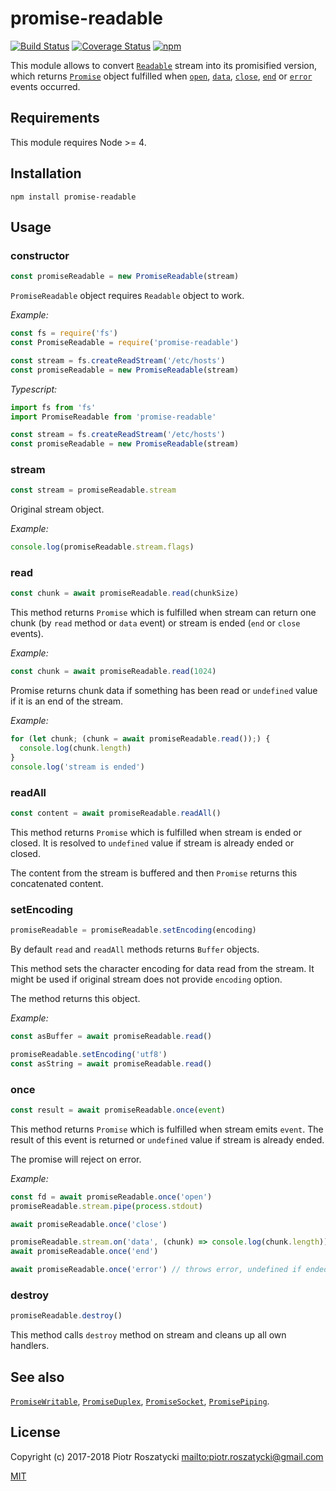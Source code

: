 # promise-readable

<!-- markdownlint-disable MD013 -->
[![Build Status](https://secure.travis-ci.org/dex4er/js-promise-readable.svg)](http://travis-ci.org/dex4er/js-promise-readable) [![Coverage Status](https://coveralls.io/repos/github/dex4er/js-promise-readable/badge.svg)](https://coveralls.io/github/dex4er/js-promise-readable) [![npm](https://img.shields.io/npm/v/promise-readable.svg)](https://www.npmjs.com/package/promise-readable)
<!-- markdownlint-enable MD013 -->

This module allows to convert
[`Readable`](https://nodejs.org/api/stream.html#stream_class_stream_readable)
stream into its promisified version, which returns
[`Promise`](https://developer.mozilla.org/en-US/docs/Web/JavaScript/Reference/Global_Objects/Promise)
object fulfilled when [`open`](https://nodejs.org/api/fs.html#fs_event_open),
[`data`](https://nodejs.org/api/stream.html#stream_event_data),
[`close`](https://nodejs.org/api/fs.html#fs_event_close),
[`end`](https://nodejs.org/api/stream.html#stream_event_end) or
[`error`](https://nodejs.org/api/stream.html#stream_event_error_1) events
occurred.

## Requirements

This module requires Node >= 4.

## Installation

```shell
npm install promise-readable
```

## Usage

### constructor

```js
const promiseReadable = new PromiseReadable(stream)
```

`PromiseReadable` object requires `Readable` object to work.

_Example:_

```js
const fs = require('fs')
const PromiseReadable = require('promise-readable')

const stream = fs.createReadStream('/etc/hosts')
const promiseReadable = new PromiseReadable(stream)
```

_Typescript:_

```ts
import fs from 'fs'
import PromiseReadable from 'promise-readable'

const stream = fs.createReadStream('/etc/hosts')
const promiseReadable = new PromiseReadable(stream)
```

### stream

```js
const stream = promiseReadable.stream
```

Original stream object.

_Example:_

```js
console.log(promiseReadable.stream.flags)
```

### read

```js
const chunk = await promiseReadable.read(chunkSize)
```

This method returns `Promise` which is fulfilled when stream can return one
chunk (by `read` method or `data` event) or stream is ended (`end` or `close`
events).

_Example:_

```js
const chunk = await promiseReadable.read(1024)
```

Promise returns chunk data if something has been read or `undefined` value if
it is an end of the stream.

_Example:_

```js
for (let chunk; (chunk = await promiseReadable.read());) {
  console.log(chunk.length)
}
console.log('stream is ended')
```

### readAll

```js
const content = await promiseReadable.readAll()
```

This method returns `Promise` which is fulfilled when stream is ended or
closed. It is resolved to `undefined` value if stream is already ended or
closed.

The content from the stream is buffered and then `Promise` returns this
concatenated content.

### setEncoding

```js
promiseReadable = promiseReadable.setEncoding(encoding)
```

By default `read` and `readAll` methods returns `Buffer` objects.

This method sets the character encoding for data read from the stream. It might
be used if original stream does not provide `encoding` option.

The method returns this object.

_Example:_

```js
const asBuffer = await promiseReadable.read()

promiseReadable.setEncoding('utf8')
const asString = await promiseReadable.read()
```

### once

```js
const result = await promiseReadable.once(event)
```

This method returns `Promise` which is fulfilled when stream emits `event`. The
result of this event is returned or `undefined` value if stream is already
ended.

The promise will reject on error.

_Example:_

```js
const fd = await promiseReadable.once('open')
promiseReadable.stream.pipe(process.stdout)

await promiseReadable.once('close')

promiseReadable.stream.on('data', (chunk) => console.log(chunk.length))
await promiseReadable.once('end')

await promiseReadable.once('error') // throws error, undefined if ended
```

### destroy

```js
promiseReadable.destroy()
```

This method calls `destroy` method on stream and cleans up all own handlers.

## See also

[`PromiseWritable`](https://www.npmjs.com/package/promise-writable),
[`PromiseDuplex`](https://www.npmjs.com/package/promise-duplex),
[`PromiseSocket`](https://www.npmjs.com/package/promise-socket),
[`PromisePiping`](https://www.npmjs.com/package/promise-piping).

## License

Copyright (c) 2017-2018 Piotr Roszatycki <mailto:piotr.roszatycki@gmail.com>

[MIT](https://opensource.org/licenses/MIT)
